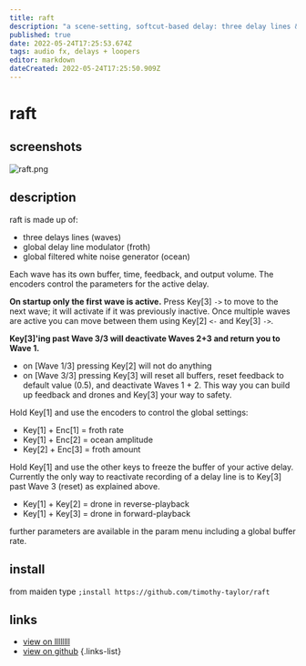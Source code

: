 ```yaml
---
title: raft
description: "a scene-setting, softcut-based delay: three delay lines & noise generator & 'froth' modulator!"
published: true
date: 2022-05-24T17:25:53.674Z
tags: audio fx, delays + loopers
editor: markdown
dateCreated: 2022-05-24T17:25:50.909Z
---
```


# raft
## screenshots

![raft.png](/community/toomanatees/raft.png)

## description

raft is made up of:

- three delays lines (waves)
- global delay line modulator (froth)
- global filtered white noise generator (ocean)

Each wave has its own buffer, time, feedback, and output volume. The encoders control the parameters for the active delay.

**On startup only the first wave is active.** Press Key[3] `->` to move to the next wave; it will activate if it was previously inactive. Once multiple waves are active you can move between them using Key[2] `<-` and Key[3] `->`. 

**Key[3]'ing past Wave 3/3 will deactivate Waves 2+3 and return you to Wave 1.**

- on [Wave 1/3] pressing Key[2] will not do anything
- on [Wave 3/3] pressing Key[3] will reset all buffers, reset feedback to default value (0.5), and deactivate Waves 1 + 2. This way you can build up feedback and drones and Key[3] your way to safety.

Hold Key[1] and use the encoders to control the global settings:
- Key[1] + Enc[1] = froth rate
- Key[1] + Enc[2] = ocean amplitude
- Key[2] + Enc[3] = froth amount

Hold Key[1] and use the other keys to freeze the buffer of your active delay. Currently the only way to reactivate recording of a delay line is to Key[3] past Wave 3 (reset) as explained above.
- Key[1] + Key[2] = drone in reverse-playback
- Key[1] + Key[3] = drone in forward-playback

further parameters are available in the param menu including a global buffer rate.

## install

from maiden type
`;install https://github.com/timothy-taylor/raft`

## links

- [view on llllllll](https://l.llllllll.co/t/raft)
- [view on github](https://github.com/timothy-taylor/raft)
{.links-list}